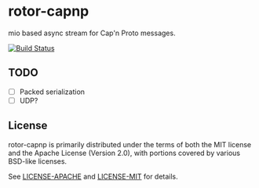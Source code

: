 # rotor-capnp

mio based async stream for Cap'n Proto messages.

[![Build Status](https://travis-ci.org/0x1997/rotor-capnp.svg?branch=master)](https://travis-ci.org/0x1997/rotor-capnp)

## TODO
- [ ] Packed serialization
- [ ] UDP?

## License

rotor-capnp is primarily distributed under the terms of both the MIT license
and the Apache License (Version 2.0), with portions covered by various
BSD-like licenses.

See [LICENSE-APACHE](LICENSE-APACHE) and [LICENSE-MIT](LICENSE-MIT) for details.
